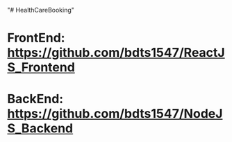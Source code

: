 "# HealthCareBooking" 

# FrontEnd: https://github.com/bdts1547/ReactJS_Frontend
# BackEnd: https://github.com/bdts1547/NodeJS_Backend
